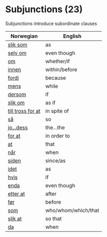 # Subjunctions (23)

Subjunctions introduce subordinate clauses

| Norwegian | English |
| --- | --- |
| [slik som](https://www.ordnett.no/search?language=no&phrase=slik%20som) | as |
| [selv om](https://www.ordnett.no/search?language=no&phrase=selv%20om) | even though |
| [om](https://www.ordnett.no/search?language=no&phrase=om) | whether/if |
| [innen](https://www.ordnett.no/search?language=no&phrase=innen) | within/before |
| [fordi](https://www.ordnett.no/search?language=no&phrase=fordi) | because |
| [mens](https://www.ordnett.no/search?language=no&phrase=mens) | while |
| [dersom](https://www.ordnett.no/search?language=no&phrase=dersom) | if |
| [slik om](https://www.ordnett.no/search?language=no&phrase=slik%20om) | as if |
| [till tross for at](https://www.ordnett.no/search?language=no&phrase=till%20tross%20for%20at) | in spite of |
| [så](https://www.ordnett.no/search?language=no&phrase=så) | so |
| [jo...dess](https://www.ordnett.no/search?language=no&phrase=jo...dess) | the...the |
| [for at](https://www.ordnett.no/search?language=no&phrase=for%20at) | in order to |
| [at](https://www.ordnett.no/search?language=no&phrase=at) | that |
| [når](https://www.ordnett.no/search?language=no&phrase=når) | when |
| [siden](https://www.ordnett.no/search?language=no&phrase=siden) | since/as |
| [idet](https://www.ordnett.no/search?language=no&phrase=idet) | as |
| [hvis](https://www.ordnett.no/search?language=no&phrase=hvis) | if |
| [enda](https://www.ordnett.no/search?language=no&phrase=enda) | even though |
| [etter at](https://www.ordnett.no/search?language=no&phrase=etter%20at) | after |
| [før](https://www.ordnett.no/search?language=no&phrase=før) | before |
| [som](https://www.ordnett.no/search?language=no&phrase=som) | who/whom/which/that |
| [slik at](https://www.ordnett.no/search?language=no&phrase=slik%20at) | so that |
| [da](https://www.ordnett.no/search?language=no&phrase=da) | when |



